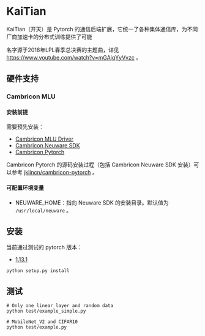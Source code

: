 # KaiTian

KaiTian（开天）是 Pytorch 的通信后端扩展，它统一了各种集体通信库，为不同厂商加速卡的分布式训练提供了可能

名字源于2018年LPL春季总决赛的主题曲，详见 https://www.youtube.com/watch?v=mGAjqYyVvzc 。

## 硬件支持

### Cambricon MLU

#### 安装前提

需要预先安装：

- [Cambricon MLU Driver](https://sdk.cambricon.com/download?component_name=Driver)
- [Cambricon Neuware SDK](https://sdk.cambricon.com/download?component_name=Neuware+SDK)
- [Cambricon Pytorch](https://sdk.cambricon.com/download?component_name=PyTorch)

Cambricon Pytorch 的源码安装过程（包括 Cambricon Neuware SDK 安装）可以参考 [jklincn/cambricon-pytorch](https://github.com/jklincn/cambricon-pytorch) 。

#### 可配置环境变量

- NEUWARE_HOME：指向 Neuware SDK 的安装目录。默认值为 `/usr/local/neuware` 。

## 安装

当前通过测试的 pytorch 版本：

- [1.13.1](https://github.com/pytorch/pytorch/tree/v1.13.1)

```
python setup.py install
```

## 测试

```
# Only one linear layer and random data
python test/example_simple.py

# MobileNet_V2 and CIFAR10
python test/example.py
```